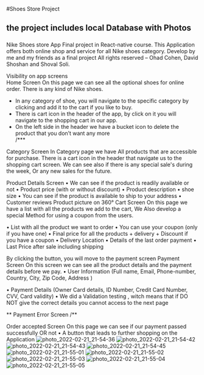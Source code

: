 #Shoes Store Project

## the project includes local Database with Photos

### 
Nike Shoes store App
Final project in React-native course.
This Application offers both online shop and service for all Nike shoes category.
Develop by me and my friends as a final project 
All rights reserved – Ohad Cohen, David Shoshan and Shoval Soli.

Visibility on app screens  
Home Screen 
On this page we can see all the optional shoes for online order. 
There is any kind of Nike shoes.
* In any category of shoe, you will navigate to the specific category by clicking
 and add it to the cart if you like to buy.
* There is cart icon in the header of the app, by click on it you will navigate to the shopping cart in our app.
* On the left side in the header we have a bucket icon to delete the product that you don’t want any more  
/***

Category Screen 
In Category page we have
All products that are accessible for purchase. 
There is a cart icon in the header that navigate us to the shopping cart screen. 
We can see also if there is any special sale's during the week,
Or any new sales for the future.
 
Product Details Screen 
• We can see if the product is readily available or not
• Product price (with or without discount)
• Product description
• shoe size
• You can see if the product is available to ship to your address
• Customer reviews
Product picture on 360°
Cart Screen 
On this page we have a list with all the products we add to the cart,
We Also develop a special Method for using a coupon from the users.

• List with all the product we want to order
• You can use your coupon (only if you have one)
• Final price for all the products + delivery + Discount if you have a coupon
• Delivery Location
• Details of the last order payment
• Last Price after sale including shipping

By clicking the button, you will move to the payment screen 
Payment Screen 
On this screen we can see all the product details and the payment details before we pay.
• User Information (Full name, Email, Phone-number, Country, City, Zip Code, Address )

• Payment Details (Owner Card details, ID Number, Credit Card Number, CVV, Card validity)
• We did a Validation testing , witch means that if DO NOT give the correct details you cannot  access to the next page 

\**
Payment Error Screen 
/**

Order accepted Screen 
On this page we can see if our payment passed successfully OR not
• A button that leads to further shopping on the Application
![photo_2022-02-21_21-54-36](https://user-images.githubusercontent.com/93195038/155024493-5e7054d6-a510-48a9-a0a1-5dfc627661ba.jpg)
![photo_2022-02-21_21-54-42](https://user-images.githubusercontent.com/93195038/155024497-6b909e19-28a7-4074-a78d-0e95fcbe8e99.jpg)
![photo_2022-02-21_21-54-43](https://user-images.githubusercontent.com/93195038/155024500-806468ae-b356-4320-8fb4-d058ab647bb3.jpg)
![photo_2022-02-21_21-54-45](https://user-images.githubusercontent.com/93195038/155024503-141097f8-6d6f-4291-b91b-134c36750de7.jpg)
![photo_2022-02-21_21-55-01](https://user-images.githubusercontent.com/93195038/155024505-eaee3ac5-72b0-4ae8-b2b1-304212d6b7cf.jpg)
![photo_2022-02-21_21-55-02](https://user-images.githubusercontent.com/93195038/155024507-d52a556a-194a-4d62-9326-8a9afb690d27.jpg)
![photo_2022-02-21_21-55-03](https://user-images.githubusercontent.com/93195038/155024509-83286845-1e56-42ab-a4c6-bf9ebd3fde39.jpg)
![photo_2022-02-21_21-55-04](https://user-images.githubusercontent.com/93195038/155024512-6b47f652-40ab-410a-8cd5-b16a736e19e9.jpg)
![photo_2022-02-21_21-55-05](https://user-images.githubusercontent.com/93195038/155024514-807290c1-e83d-4ecd-b513-6e9d0a3b5c2b.jpg)



